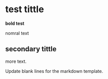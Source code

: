 # test tittle

**bold test**

nomral text

## secondary tittle

more text.

Update blank lines for the markdown template.